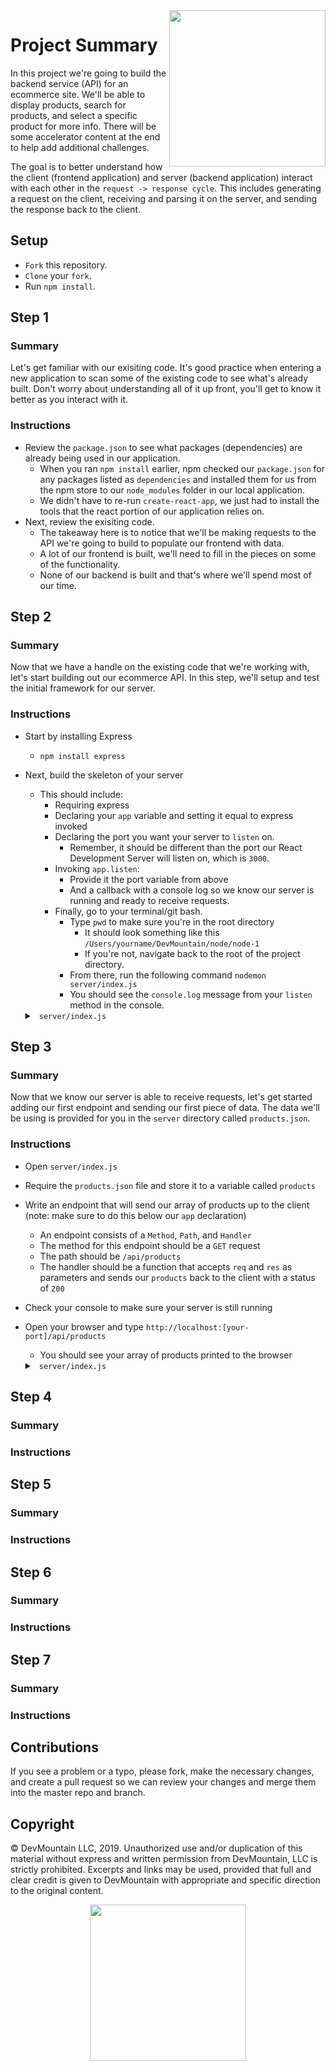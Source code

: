 <img src="https://s3.amazonaws.com/devmountain/readme-logo.png" width="250" align="right">

# Project Summary

In this project we're going to build the backend service (API) for an ecommerce site. We'll be able to display products, search for products, and select a specific product for more info. There will be some accelerator content at the end to help add additional challenges.

The goal is to better understand how the client (frontend application) and server (backend application) interact with each other in the `request -> response cycle`. This includes generating a request on the client, receiving and parsing it on the server, and sending the response back to the client.

## Setup

* `Fork` this repository.
* `Clone` your `fork`.
* Run `npm install`.

## Step 1

### Summary

Let's get familiar with our exisiting code. It's good practice when entering a new application to scan some of the existing code to see what's already built. Don't worry about understanding all of it up front, you'll get to know it better as you interact with it.

### Instructions

* Review the `package.json` to see what packages (dependencies) are already being used in our application.
    * When you ran `npm install` earlier, npm checked our `package.json` for any packages listed as `dependencies` and installed them for us from the npm store to our `node_modules` folder in our local application.
    * We didn't have to re-run `create-react-app`, we just had to install the tools that the react portion of our application relies on.
* Next, review the exisiting code.
    * The takeaway here is to notice that we'll be making requests to the API we're going to build to populate our frontend with data.
    * A lot of our frontend is built, we'll need to fill in the pieces on some of the functionality.
    * None of our backend is built and that's where we'll spend most of our time.

## Step 2

### Summary

Now that we have a handle on the existing code that we're working with, let's start building out our ecommerce API. In this step, we'll setup and test the initial framework for our server.

### Instructions

* Start by installing Express
    * `npm install express`
* Next, build the skeleton of your server
    * This should include:
        * Requiring express
        * Declaring your `app` variable and setting it equal to express invoked
        * Declaring the port you want your server to `listen` on.
            * Remember, it should be different than the port our React Development Server will listen on, which is `3000`.
        * Invoking `app.listen`:
            * Provide it the port variable from above
            * And a callback with a console log so we know our server is running and ready to receive requests.
        * Finally, go to your terminal/git bash.
            * Type `pwd` to make sure you're in the root directory
                * It should look something like this `/Users/yourname/DevMountain/node/node-1`
                * If you're not, navigate back to the root of the project directory.
            * From there, run the following command `nodemon server/index.js`
            * You should see the `console.log` message from your `listen` method in the console.
    <details>
    <summary><code> server/index.js </code></summary>
    ```js
    const express = require('express');

    const app = express();

    const port = 3001;

    app.listen(port, () => {
        console.log(`Server listening on port: ${port}`);
    });
    ```
    </details>

## Step 3

### Summary

Now that we know our server is able to receive requests, let's get started adding our first endpoint and sending our first piece of data. The data we'll be using is provided for you in the `server` directory called `products.json`.

### Instructions

* Open `server/index.js`
* Require the `products.json` file and store it to a variable called `products`
* Write an endpoint that will send our array of products up to the client (note: make sure to do this below our `app` declaration)
    * An endpoint consists of a `Method`, `Path`, and `Handler`
    * The method for this endpoint should be a `GET` request
    * The path should be `/api/products`
    * The handler should be a function that accepts `req` and `res` as parameters and sends our `products` back to the client with a status of `200`
* Check your console to make sure your server is still running
* Open your browser and type `http://localhost:[your-port]/api/products`
    * You should see your array of products printed to the browser
    <details>
    <summary><code> server/index.js </code></summary>
    ```js
    const express = require('express');
    const products = require('./products.json');

    const app = express();

    const port = 3001;

    app.get('/api/products', (req, res) => {
        res.status(200).send(products)
    });

    app.listen(port, () => {
        console.log(`Server listening on port: ${port}`);
    });
    ```
    </details>


## Step 4

### Summary



### Instructions



## Step 5

### Summary



### Instructions



## Step 6

### Summary



### Instructions



## Step 7

### Summary



### Instructions

## Contributions

If you see a problem or a typo, please fork, make the necessary changes, and create a pull request so we can review your changes and merge them into the master repo and branch.

## Copyright

© DevMountain LLC, 2019. Unauthorized use and/or duplication of this material without express and written permission from DevMountain, LLC is strictly prohibited. Excerpts and links may be used, provided that full and clear credit is given to DevMountain with appropriate and specific direction to the original content.

<p align="center">
<img src="https://s3.amazonaws.com/devmountain/readme-logo.png" width="250">
</p>
